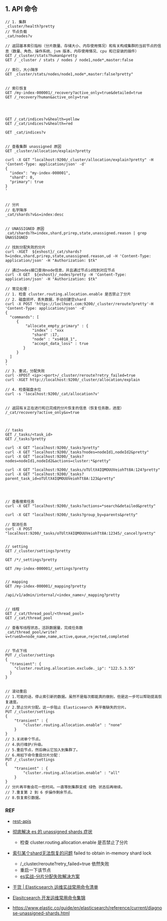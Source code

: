 ## 1. API 命令

```
// 1. 集群
_cluster/health?pretty
// 节点负载
_cat/nodes?v

// 返回基本索引指标（分片数量、存储大小、内存使用情况）和有关构成集群的当前节点的信息（数量、角色、操作系统、jvm 版本、内存使用情况、cpu 和已安装的插件）
GET /_cluster/stats?human&pretty
GET / _cluster / stats / nodes / node1,node*,master:false 

// 索引，大小降序
GET _cluster/stats/nodes/node1,node*,master:false?pretty"


// 索引恢复
GET /my-index-000001/_recovery?active_only=true&detailed=true
GET /_recovery?human&active_only=true




GET /_cat/indices?v&health=yellow
GET /_cat/indices?v&health=red

GET _cat/indices?v


// 查看集群 unassigned 原因
GET _cluster/allocation/explain?pretty

curl -X GET "localhost:9200/_cluster/allocation/explain?pretty" -H 'Content-Type: application/json' -d'
{
  "index": "my-index-000001", 
  "shard": 0, 
  "primary": true 
}
'


// 分片
// 名字降序
_cat/shards?v&s=index:desc


// UNASSIGNED 原因
_cat/shards?h=index,shard,prirep,state,unassigned.reason | grep UNASSIGNED

// 找到分配失败的分片
curl -XGET  ${eshost}/_cat/shards?h=index,shard,prirep,state,unassigned.reason,ud -H 'Content-Type: application/json' -H "Authorization: $tk"

// 通过nodes接口查询node信息，并且通过节点id找到对应节点
curl -X GET  ${eshost}/_nodes?pretty -H 'Content-Type: application/json' -H "Authorization: $tk"

// 常见处理：
// 1. 检查 cluster.routing.allocation.enable 是否禁止了分片
// 2. 磁盘损坏，丢失数据，手动创建空shard
curl -X POST 'https://loclhost.com:9200/_cluster/reroute?pretty'-H 'Content-Type: application/json' -d'
{
  "commands": [
     {
         "allocate_empty_primary" : {
            "index" : "xxx
            "shard" :17,
            "node" : "xs4018_1",
            "accept_data_loss" : true
        }
     }   
  ]
}
'
// 3. 重试，分配失败
curl -XPOST <ip>:<port>/_cluster/reroute?retry_failed=true 
curl -XGET http://localhost:9200/_cluster/allocation/explain

// 4. 检查磁盘水位
curl -s 'localhost:9200/_cat/allocation?v'


// 返回有关正在进行和已完成的分片恢复的信息（恢复任务数，进度）
/_cat/recovery?active_only&v=true



// tasks
GET /_tasks/<task_id>
GET /_tasks?pretty

curl -X GET "localhost:9200/_tasks?pretty"
curl -X GET "localhost:9200/_tasks?nodes=nodeId1,nodeId2&pretty"
curl -X GET "localhost:9200/_tasks?nodes=nodeId1,nodeId2&actions=cluster:*&pretty"

curl -X GET "localhost:9200/_tasks/oTUltX4IQMOUUVeiohTt8A:124?pretty"
curl -X GET "localhost:9200/_tasks?parent_task_id=oTUltX4IQMOUUVeiohTt8A:123&pretty"




// 查看搜索任务
curl -X GET "localhost:9200/_tasks?actions=*search&detailed&pretty"

curl -X GET "localhost:9200/_tasks?group_by=parents&pretty"

// 取消任务
curl -X POST "localhost:9200/_tasks/oTUltX4IQMOUUVeiohTt8A:12345/_cancel?pretty"


// setting
GET /_cluster/settings?pretty

GET /*/_settings?pretty

GET /my-index-000001/_settings?pretty


// mapping
GET /my-index-000001/_mapping?pretty

/api/v1/admin/internal/<index_name>/_mapping?pretty


// 线程
GET /_cat/thread_pool/<thread_pool>
GET /_cat/thread_pool

// 查看写线程状态，活跃数据量，完成任务数
_cat/thread_pool/write?v=true&h=node_name,name,active,queue,rejected,completed


// 节点下线
PUT /_cluster/settings
{
  "transient": {
    "cluster.routing.allocation.exclude._ip": "122.5.3.55"
  }
}


// 滚动重启
// 1.可能的话，停止索引新的数据。虽然不是每次都能真的做到，但是这一步可以帮助提高恢复速度。
// 2.禁止分片分配。这一步阻止 Elasticsearch 再平衡缺失的分片。
PUT /_cluster/settings
{
    "transient" : {
        "cluster.routing.allocation.enable" : "none"
    }
}
// 3.关闭单个节点。
// 4.执行维护/升级。
// 5.重启节点，然后确认它加入到集群了。
// 6.用如下命令重启分片分配：
PUT /_cluster/settings
{
    "transient" : {
        "cluster.routing.allocation.enable" : "all"
    }
}
// 分片再平衡会花一些时间。一直等到集群变成 绿色 状态后再继续。
// 7.重复第 2 到 6 步操作剩余节点。
// 8.恢复索引数据。
```

### REF

- [rest-apis](https://www.elastic.co/guide/en/elasticsearch/reference/current/rest-apis.html)

- [彻底解决 es 的 unassigned shards 症状](https://toutiao.io/posts/na8zgp/preview)
  
  - 检查 cluster.routing.allocation.enable 是否禁止了分片

- [索引某个shard无法恢复的问题](https://elasticsearch.cn/question/3998) failed to obtain in-memory shard lock
  
  - /_cluster/reroute?retry_failed=true 依然失败
  - 重启一下该节点
  - [es实战-分片分配失败解决方案](https://developer.aliyun.com/article/789498)

- [干货 | Elasticsearch 运维实战常用命令清单](https://mp.weixin.qq.com/s?__biz=MzI2NDY1MTA3OQ==&mid=2247485141&idx=1&sn=c785d6c128761c33f9744bf1454a472a)

- [Elasitcsearch 开发运维常用命令集锦](https://mp.weixin.qq.com/s?__biz=MzI2NDY1MTA3OQ==&mid=2247487406&idx=1&sn=7f4d62b2710af7a833a66371c873d8af)

- https://www.elastic.co/guide/en/elasticsearch/reference/current/diagnose-unassigned-shards.html
